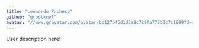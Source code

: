 ```yaml
---
title: "Leonardo Pacheco"
github: "grootknol"
avatar: "//www.gravatar.com/avatar/bc127b45d1d3a8c729fa772b3c7c1999?d=identicon"
---
```


User description here!
